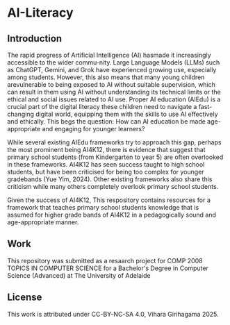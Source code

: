 # AI-Literacy


## Introduction
The rapid progress of Artificial Intelligence (AI) hasmade it increasingly accessible to the wider commu-nity. Large Language Models (LLMs) such as ChatGPT, Gemini, and Grok have experienced growing use, especially among students. However, this also means that many young children arevulnerable to being exposed to AI without suitable supervision, which can result in them using AI without understanding its technical limits or the ethical and social issues related to AI use. Proper AI education (AIEdu) is a crucial part of the digital literacy these children need to navigate a fast-changing digital world, equipping them with the skills to use AI effectively and ethically. This begs the question: How can AI education be made age-appropriate and engaging for younger learners?

While several existing AIEdu frameworks try to approach this gap, perhaps the most prominent being AI4K12, there is evidence that suggest that primary school students (from Kindergarten to year 5) are often overlooked in these frameworks. AI4K12 has seen success taught to high school students, but have been criticised for being too complex for younger gradebands (Yue Yim, 2024). Other existing frameworks also share this criticism while many others completely overlook primary school students. 

Given the success of AI4K12, This respository contains resources for a framework that teaches primary school students knowledge that is assumed for higher grade bands of AI4K12 in a pedagogically sound and age-appropriate manner. 

## Work

This repository was submitted as a resaarch project for COMP 2008 TOPICS IN COMPUTER SCIENCE for a Bachelor's Degree in Computer Science (Advanced) at The University of Adelaide

## License

This work is attributed under CC-BY-NC-SA 4.0, Vihara Girihagama 2025.
